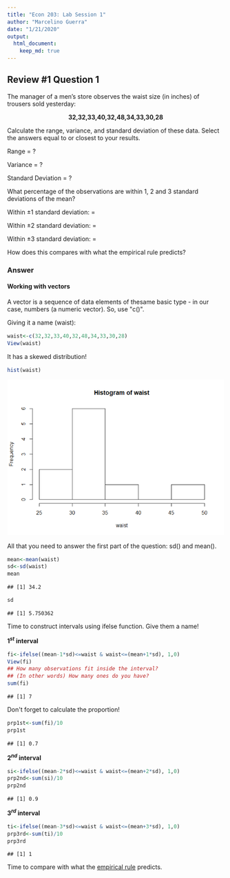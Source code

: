 ```yaml
---
title: "Econ 203: Lab Session 1"
author: "Marcelino Guerra"
date: "1/21/2020"
output: 
  html_document:
    keep_md: true
---
```


## Review #1 Question 1

The manager of a men’s store observes the waist size (in inches) of trousers sold yesterday:

<center>

**32,32,33,40,32,48,34,33,30,28**

</center>

Calculate the range, variance, and standard deviation of these data. Select the answers equal to or closest to your results.

Range = ?

Variance = ?

Standard Deviation = ?

What percentage of the observations are within 1, 2 and 3 standard deviations of the mean?

Within ±1 standard deviation: = 

Within ±2 standard deviation: = 

Within ±3 standard deviation: = 

How does this compares with what the empirical rule predicts?

### Answer 

#### Working with vectors
A vector is a sequence of data elements of thesame basic type - in our case, numbers (a numeric vector). So, use "c()".

Giving it a name (waist):

```r
waist<-c(32,32,33,40,32,48,34,33,30,28)
View(waist)
```

It has a skewed distribution! 


```r
hist(waist)
```

![](lab1_files/figure-html/unnamed-chunk-2-1.png)<!-- -->

All that you need to answer the first part of the question: sd() and mean().


```r
mean<-mean(waist)
sd<-sd(waist)
mean
```

```
## [1] 34.2
```

```r
sd
```

```
## [1] 5.750362
```
Time to construct intervals using ifelse function. Give them a name!

**$1^{st}$ interval** 


```r
fi<-ifelse((mean-1*sd)<=waist & waist<=(mean+1*sd), 1,0)
View(fi)
## How many observations fit inside the interval?  
## (In other words) How many ones do you have?
sum(fi)
```

```
## [1] 7
```

Don't forget to calculate the proportion!

```r
prp1st<-sum(fi)/10
prp1st
```

```
## [1] 0.7
```
**$2^{nd}$ interval**

```r
si<-ifelse((mean-2*sd)<=waist & waist<=(mean+2*sd), 1,0)
prp2nd<-sum(si)/10
prp2nd
```

```
## [1] 0.9
```

**$3^{rd}$ interval**

```r
ti<-ifelse((mean-3*sd)<=waist & waist<=(mean+3*sd), 1,0)
prp3rd<-sum(ti)/10
prp3rd
```

```
## [1] 1
```

Time to compare with what the [empirical rule](https://en.wikipedia.org/wiki/68%E2%80%9395%E2%80%9399.7_rule) predicts.


